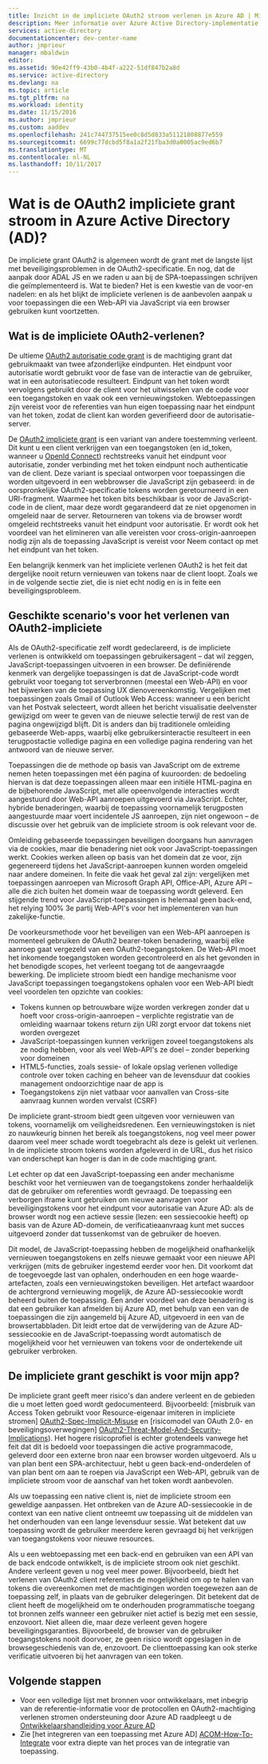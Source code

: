 ```yaml
---
title: Inzicht in de impliciete OAuth2 stroom verlenen in Azure AD | Microsoft Docs
description: Meer informatie over Azure Active Directory-implementatie van de impliciete OAuth2 flow, verlenen en of deze geschikt is voor uw toepassing.
services: active-directory
documentationcenter: dev-center-name
author: jmprieur
manager: mbaldwin
editor: 
ms.assetid: 90e42ff9-43b0-4b4f-a222-51df847b2a8d
ms.service: active-directory
ms.devlang: na
ms.topic: article
ms.tgt_pltfrm: na
ms.workload: identity
ms.date: 11/15/2016
ms.author: jmprieur
ms.custom: aaddev
ms.openlocfilehash: 241c744737515ee0c8d5d833a51121808877e559
ms.sourcegitcommit: 6699c77dcbd5f8a1a2f21fba3d0a0005ac9ed6b7
ms.translationtype: MT
ms.contentlocale: nl-NL
ms.lasthandoff: 10/11/2017
---
```

# <a name="understanding-the-oauth2-implicit-grant-flow-in-azure-active-directory-ad"></a>Wat is de OAuth2 impliciete grant stroom in Azure Active Directory (AD)?
De impliciete grant OAuth2 is algemeen wordt de grant met de langste lijst met beveiligingsproblemen in de OAuth2-specificatie. En nog, dat de aanpak door ADAL JS en we raden u aan bij de SPA-toepassingen schrijven die geïmplementeerd is. Wat te bieden? Het is een kwestie van de voor-en nadelen: en als het blijkt de impliciete verlenen is de aanbevolen aanpak u voor toepassingen die een Web-API via JavaScript via een browser gebruiken kunt voortzetten.

## <a name="what-is-the-oauth2-implicit-grant"></a>Wat is de impliciete OAuth2-verlenen?
De ultieme [OAuth2 autorisatie code grant](https://tools.ietf.org/html/rfc6749#section-1.3.1) is de machtiging grant dat gebruikmaakt van twee afzonderlijke eindpunten. Het eindpunt voor autorisatie wordt gebruikt voor de fase van de interactie van de gebruiker, wat in een autorisatiecode resulteert. Eindpunt van het token wordt vervolgens gebruikt door de client voor het uitwisselen van de code voor een toegangstoken en vaak ook een vernieuwingstoken. Webtoepassingen zijn vereist voor de referenties van hun eigen toepassing naar het eindpunt van het token, zodat de client kan worden geverifieerd door de autorisatie-server.

De [OAuth2 impliciete grant](https://tools.ietf.org/html/rfc6749#section-1.3.2) is een variant van andere toestemming verleent. Dit kunt u een client verkrijgen van een toegangstoken (en id_token, wanneer u [OpenId Connect](http://openid.net/specs/openid-connect-core-1_0.html)) rechtstreeks vanuit het eindpunt voor autorisatie, zonder verbinding met het token eindpunt noch authenticatie van de client. Deze variant is speciaal ontworpen voor toepassingen die worden uitgevoerd in een webbrowser die JavaScript zijn gebaseerd: in de oorspronkelijke OAuth2-specificatie tokens worden geretourneerd in een URI-fragment. Waarmee het token bits beschikbaar is voor de JavaScript-code in de client, maar deze wordt gegarandeerd dat ze niet opgenomen in omgeleid naar de server. Retourneren van tokens via de browser wordt omgeleid rechtstreeks vanuit het eindpunt voor autorisatie. Er wordt ook het voordeel van het elimineren van alle vereisten voor cross-origin-aanroepen nodig zijn als de toepassing JavaScript is vereist voor Neem contact op met het eindpunt van het token.

Een belangrijk kenmerk van het impliciete verlenen OAuth2 is het feit dat dergelijke nooit return vernieuwen van tokens naar de client loopt. Zoals we in de volgende sectie ziet, die is niet echt nodig en is in feite een beveiligingsprobleem.

## <a name="suitable-scenarios-for-the-oauth2-implicit-grant"></a>Geschikte scenario's voor het verlenen van OAuth2-impliciete
Als de OAuth2-specificatie zelf wordt gedeclareerd, is de impliciete verlenen is ontwikkeld om toepassingen gebruikersagent – dat wil zeggen, JavaScript-toepassingen uitvoeren in een browser. De definiërende kenmerk van dergelijke toepassingen is dat de JavaScript-code wordt gebruikt voor toegang tot serverbronnen (meestal een Web-API) en voor het bijwerken van de toepassing UX dienovereenkomstig. Vergelijken met toepassingen zoals Gmail of Outlook Web Access: wanneer u een bericht van het Postvak selecteert, wordt alleen het bericht visualisatie deelvenster gewijzigd om weer te geven van de nieuwe selectie terwijl de rest van de pagina ongewijzigd blijft. Dit is anders dan bij traditionele omleiding gebaseerde Web-apps, waarbij elke gebruikersinteractie resulteert in een terugpostactie volledige pagina en een volledige pagina rendering van het antwoord van de nieuwe server.

Toepassingen die de methode op basis van JavaScript om de extreme nemen heten toepassingen met één pagina of kuuroorden: de bedoeling hiervan is dat deze toepassingen alleen maar een initiële HTML-pagina en de bijbehorende JavaScript, met alle opeenvolgende interacties wordt aangestuurd door Web-API aanroepen uitgevoerd via JavaScript. Echter, hybride benaderingen, waarbij de toepassing voornamelijk terugposten aangestuurde maar voert incidentele JS aanroepen, zijn niet ongewoon – de discussie over het gebruik van de impliciete stroom is ook relevant voor de.

Omleiding gebaseerde toepassingen beveiligen doorgaans hun aanvragen via de cookies, maar die benadering niet ook voor JavaScript-toepassingen werkt. Cookies werken alleen op basis van het domein dat ze voor, zijn gegenereerd tijdens het JavaScript-aanroepen kunnen worden omgeleid naar andere domeinen. In feite die vaak het geval zal zijn: vergelijken met toepassingen aanroepen van Microsoft Graph API, Office-API, Azure API – alle die zich buiten het domein waar de toepassing wordt geleverd. Een stijgende trend voor JavaScript-toepassingen is helemaal geen back-end, het relying 100% 3e partij Web-API's voor het implementeren van hun zakelijke-functie.

De voorkeursmethode voor het beveiligen van een Web-API aanroepen is momenteel gebruiken de OAuth2 bearer-token benadering, waarbij elke aanroep gaat vergezeld van een OAuth2-toegangstoken. De Web-API moet het inkomende toegangstoken worden gecontroleerd en als het gevonden in het benodigde scopes, het verleent toegang tot de aangevraagde bewerking. De impliciete stroom biedt een handige mechanisme voor JavaScript toepassingen toegangstokens ophalen voor een Web-API biedt veel voordelen ten opzichte van cookies:

* Tokens kunnen op betrouwbare wijze worden verkregen zonder dat u hoeft voor cross-origin-aanroepen – verplichte registratie van de omleiding waarnaar tokens return zijn URI zorgt ervoor dat tokens niet worden overgezet
* JavaScript-toepassingen kunnen verkrijgen zoveel toegangstokens als ze nodig hebben, voor als veel Web-API's ze doel – zonder beperking voor domeinen
* HTML5-functies, zoals sessie- of lokale opslag verlenen volledige controle over token caching en beheer van de levensduur dat cookies management ondoorzichtige naar de app is
* Toegangstokens zijn niet vatbaar voor aanvallen van Cross-site aanvraag kunnen worden vervalst (CSRF)

De impliciete grant-stroom biedt geen uitgeven voor vernieuwen van tokens, voornamelijk om veiligheidsredenen. Een vernieuwingstoken is niet zo nauwkeurig binnen het bereik als toegangstokens, nog veel meer power daarom veel meer schade wordt toegebracht als deze is gelekt uit verlenen. In de impliciete stroom tokens worden afgeleverd in de URL, dus het risico van onderschept kan hoger is dan in de code machtiging grant.

Let echter op dat een JavaScript-toepassing een ander mechanisme beschikt voor het vernieuwen van de toegangstokens zonder herhaaldelijk dat de gebruiker om referenties wordt gevraagd. De toepassing een verborgen iframe kunt gebruiken om nieuwe aanvragen voor beveiligingstokens voor het eindpunt voor autorisatie van Azure AD: als de browser wordt nog een actieve sessie (lezen: een sessiecookie heeft) op basis van de Azure AD-domein, de verificatieaanvraag kunt met succes uitgevoerd zonder dat tussenkomst van de gebruiker de hoeven.

Dit model, de JavaScript-toepassing hebben de mogelijkheid onafhankelijk vernieuwen toegangstokens en zelfs nieuwe gemaakt voor een nieuwe API verkrijgen (mits de gebruiker ingestemd eerder voor hen. Dit voorkomt dat de toegevoegde last van ophalen, onderhouden en een hoge waarde-artefacten, zoals een vernieuwingstoken beveiligen. Het artefact waardoor de achtergrond vernieuwing mogelijk, de Azure AD-sessiecookie wordt beheerd buiten de toepassing. Een ander voordeel van deze benadering is dat een gebruiker kan afmelden bij Azure AD, met behulp van een van de toepassingen die zijn aangemeld bij Azure AD, uitgevoerd in een van de browsertabbladen. Dit leidt ertoe dat de verwijdering van de Azure AD-sessiecookie en de JavaScript-toepassing wordt automatisch de mogelijkheid voor het vernieuwen van tokens voor de ondertekende uit gebruiker verbroken.

## <a name="is-the-implicit-grant-suitable-for-my-app"></a>De impliciete grant geschikt is voor mijn app?
De impliciete grant geeft meer risico's dan andere verleent en de gebieden die u moet letten goed wordt gedocumenteerd. Bijvoorbeeld: [misbruik van Access Token gebruikt voor Resource-eigenaar imiteren in impliciete stromen] [ OAuth2-Spec-Implicit-Misuse] en [risicomodel van OAuth 2.0- en beveiligingsoverwegingen] [ OAuth2-Threat-Model-And-Security-Implications]). Het hogere risicoprofiel is echter grotendeels vanwege het feit dat dit is bedoeld voor toepassingen die active programmacode, geleverd door een externe bron naar een browser worden uitgevoerd. Als u van plan bent een SPA-architectuur, hebt u geen back-end-onderdelen of van plan bent om aan te roepen via JavaScript een Web-API, gebruik van de impliciete stroom voor de aanschaf van het token wordt aanbevolen.

Als uw toepassing een native client is, niet de impliciete stroom een geweldige aanpassen. Het ontbreken van de Azure AD-sessiecookie in de context van een native client ontneemt uw toepassing uit de middelen van het onderhouden van een lange levensduur sessie. Wat betekent dat uw toepassing wordt de gebruiker meerdere keren gevraagd bij het verkrijgen van toegangstokens voor nieuwe resources.

Als u een webtoepassing met een back-end en gebruiken van een API van de back endcode ontwikkelt, is de impliciete stroom ook niet geschikt. Andere verleent geven u nog veel meer power. Bijvoorbeeld, biedt het verlenen van OAuth2 client referenties de mogelijkheid om op te halen van tokens die overeenkomen met de machtigingen worden toegewezen aan de toepassing zelf, in plaats van de gebruiker delegeringen. Dit betekent dat de client heeft de mogelijkheid om te onderhouden programmatische toegang tot bronnen zelfs wanneer een gebruiker niet actief is bezig met een sessie, enzovoort. Niet alleen die, maar deze verleent geven hogere beveiligingsgaranties. Bijvoorbeeld, de browser van de gebruiker toegangstokens nooit doorvoer, ze geen risico wordt opgeslagen in de browsegeschiedenis van de, enzovoort. De clienttoepassing kan ook sterke verificatie uitvoeren bij het aanvragen van een token.

## <a name="next-steps"></a>Volgende stappen
* Voor een volledige lijst met bronnen voor ontwikkelaars, met inbegrip van de referentie-informatie voor de protocollen en OAuth2-machtiging verlenen stromen ondersteuning door Azure AD raadpleegt u de [Ontwikkelaarshandleiding voor Azure AD][AAD-Developers-Guide]
* Zie [het integreren van een toepassing met Azure AD] [ ACOM-How-To-Integrate] voor extra diepte van het proces van de integratie van toepassing.

<!--Image references-->

<!--Reference style links in use-->
[AAD-Developers-Guide]: active-directory-developers-guide.md
[ACOM-How-And-Why-Apps-Added-To-AAD]: active-directory-how-applications-are-added.md
[ACOM-How-To-Integrate]: active-directory-how-to-integrate.md
[OAuth2-Spec-Implicit-Misuse]: https://tools.ietf.org/html/rfc6749#section-10.16
[OAuth2-Threat-Model-And-Security-Implications]: https://tools.ietf.org/html/rfc6819
